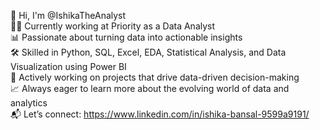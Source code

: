 👋 Hi, I'm @IshikaTheAnalyst <br>
👩‍💻 Currently working at Priority as a Data Analyst<br>
📊 Passionate about turning data into actionable insights <br>
🛠️ Skilled in Python, SQL, Excel, EDA, Statistical Analysis, and Data Visualization using Power BI <br>
🚀 Actively working on projects that drive data-driven decision-making <br>
📈 Always eager to learn more about the evolving world of data and analytics <br>
📬 Let’s connect: https://www.linkedin.com/in/ishika-bansal-9599a9191/ <br>

<!---
IshikaTheAnalyst/IshikaTheAnalyst is a ✨ special ✨ repository because its `README.md` (this file) appears on your GitHub profile.
You can click the Preview link to take a look at your changes.
--->
